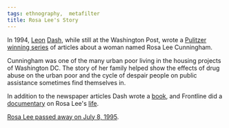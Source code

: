 ```yaml
---
tags: ethnography,  metafilter
title: Rosa Lee's Story
---
```


In 1994, [Leon](http://en.wikipedia.org/wiki/Leon_Dash) [Dash](http://www.media.illinois.edu/faculty/dash.html), while still at the Washington Post, wrote a [Pulitzer winning series](http://www.washingtonpost.com/wp-srv/local/longterm/library/rosalee/backgrnd.htm) of articles about a woman named Rosa Lee Cunningham.

Cunningham was one of the many urban poor living in the housing projects of Washington DC. The story of her family helped show the effects of drug abuse on the urban poor and the cycle of despair people on public assistance sometimes find themselves in.  

In addition to the newspaper articles Dash wrote a [book](http://www.amazon.com/exec/obidos/ASIN/0452278961/metafilter-20/ref=nosim/), and Frontline did a [documentary](http://www.pbs.org/wgbh/pages/frontline/programs/info/1317.html) on Rosa Lee's [life](http://www.pbs.org/wgbh/pages/frontline/teach/rosaleeguide.html).  

[Rosa Lee passed away on July 8, 1995](http://www.washingtonpost.com/wp-srv/local/longterm/library/rosalee/obit.htm).